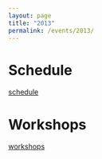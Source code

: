 ```yaml
---
layout: page
title: "2013"
permalink: /events/2013/
--- 
```


# Schedule

[schedule](../2013/schedule.html)

# Workshops

[workshops](../2013/workshops.html)
